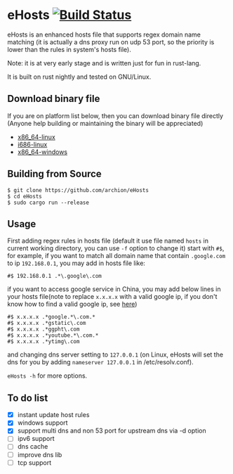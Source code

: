 # eHosts [![Build Status](https://travis-ci.org/archion/eHosts.svg)](https://travis-ci.org/archion/eHosts)

eHosts is an enhanced hosts file that supports regex domain name matching (it is actually a dns proxy run on udp 53 port, so the priority is lower than the rules in system's hosts file).

Note: it is at very early stage and is written just for fun in rust-lang.

It is built on rust nightly and tested on GNU/Linux.


## Download binary file

If you are on platform list below, then you can download binary file directly (Anyone help building or maintaining the binary will be appreciated)

- [x86_64-linux](https://raw.githubusercontent.com/archion/eHosts/master/target/x86_64-unknown-linux-gnu/release/eHosts)
- [i686-linux](https://raw.githubusercontent.com/archion/eHosts/master/target/i686-unknown-linux-gnu/release/eHosts)
- [x86_64-windows](https://raw.githubusercontent.com/archion/eHosts/master/target/x86_64-pc-windows-gnu/release/eHosts.exe)

## Building from Source

```
$ git clone https://github.com/archion/eHosts
$ cd eHosts 
$ sudo cargo run --release
```

## Usage
First adding regex rules in hosts file (default it use file named `hosts` in current working directory, you can use `-f` option to change it) start with `#$`, for example, if you want to match all domain name that contain `.google.com` to ip `192.168.0.1`, you may add in hosts file like:

```
#$ 192.168.0.1 .*\.google\.com
```
if you want to access google service in China, you may add below lines in your hosts file(note to replace `x.x.x.x` with a valid google ip, if you don't know how to find a valid google ip, see [here](http://archion.github.io/2014/06/18/%E8%87%AA%E5%AF%BB%E8%B0%B7%E6%AD%8C%E6%8C%A8%E5%B1%81/))
```
#$ x.x.x.x .*google.*\.com.*
#$ x.x.x.x .*gstatic\.com
#$ x.x.x.x .*ggpht\.com
#$ x.x.x.x .*youtube.*\.com.*
#$ x.x.x.x .*ytimg\.com
```
and changing dns server setting to `127.0.0.1` (on Linux, eHosts will set the dns for you by adding `nameserver 127.0.0.1` in /etc/resolv.conf).

`eHosts -h` for more options.

## To do list

- [x] instant update host rules
- [x] windows support
- [x] support multi dns and non 53 port for upstream dns via -d option
- [ ] ipv6 support
- [ ] dns cache
- [ ] improve dns lib
- [ ] tcp support
